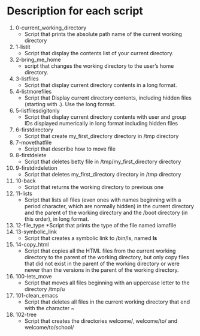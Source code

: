 # Description for each script

1. 0-current_working_directory
   * Script that prints the absolute path name of the current working directory
2. 1-listit
   * Script that display the contents list of your current directory.
3. 2-bring_me_home
   * script that changes the working directory to the user’s home directory.
4. 3-listfiles
   * Script that display current directory contents in a long format.
5. 4-listmorefiles
   * Script that Display current directory contents, including hidden files (starting with .). Use the long format.
6. 5-listfilesdigitonly
   * Script that display current directory contents with user and group IDs displayed numerically in long format including hidden files
7. 6-firstdirectory
   * Script that create my_first_directory directory in /tmp directory
8. 7-movethatfile
   * Script that describe how to move file
9. 8-firstdelete
   * Script that deletes betty file in /tmp/my_first_directory directory
10. 9-firstdirdeletion
    * Script that deletes my_first_directory directory in /tmp directory
11. 10-back
    * Script that returns the working directory to previous one
12. 11-lists
    * Script that lists all files (even ones with names beginning with a period character, which are normally hidden) in the current directory and the parent of the working directory and the /boot directory (in this order), in long format.
13. 12-file_type
    *Script that prints the type of the file named iamafile
14. 13-symbolic_link
    * Script that creates a symbolic link to /bin/ls, named __ls__
15. 14-copy_html
    * Script that copies all the HTML files from the current working directory to the parent of the working directory, but only copy files that did not exist in the parent of the working directory or were newer than the versions in the parent of the working directory.
16. 100-lets_move
    * Script that moves all files beginning with an uppercase letter to the directory /tmp/u
17. 101-clean_emacs
    * Script that deletes all files in the current working directory that end with the character ~
18. 102-tree
    * Script that creates the directories welcome/, welcome/to/ and welcome/to/school/
